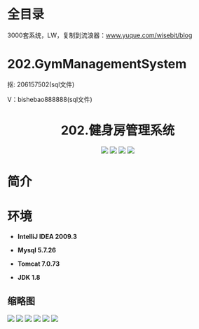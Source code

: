 # 全目录

3000套系统，LW，复制到流浪器：www.yuque.com/wisebit/blog

# 202.GymManagementSystem

<p>抠: 206157502(sql文件)</p>
<p>V：bishebao888888(sql文件)</p>

<p><h1 align="center">202.健身房管理系统</h1></p>


<p align="center">
	<img src="https://img.shields.io/badge/jdk-1.8-orange.svg"/>
    <img src="https://img.shields.io/badge/spring-5.x-lightgrey.svg"/>
    <img src="https://img.shields.io/badge/springMVC-3.x-blue.svg"/>
    <img src="https://img.shields.io/badge/mybatis-5.x-yellow.svg"/>
</p>

# 简介
>
> 

# 环境

- <b>IntelliJ IDEA 2009.3</b>

- <b>Mysql 5.7.26</b>

- <b>Tomcat 7.0.73</b>

- <b>JDK 1.8</b>




## 缩略图

![](https://bitwise.oss-cn-heyuan.aliyuncs.com/2024/9/10/aca9b472-a542-4c9b-a109-dd60aad0d721.png)
![](https://bitwise.oss-cn-heyuan.aliyuncs.com/2024/9/10/2d19b961-2fd8-46e6-b3f7-1fbee4aae09f.png)
![](https://bitwise.oss-cn-heyuan.aliyuncs.com/2024/9/10/714630d1-469b-472d-8603-ec301139fe48.png)
![](https://bitwise.oss-cn-heyuan.aliyuncs.com/2024/9/10/61902d99-7d48-42dd-ae2e-02f2e6614e71.png)
![](https://bitwise.oss-cn-heyuan.aliyuncs.com/2024/9/10/c0a2142c-5ee6-4198-8b15-13f6b3f5cef6.png)
![](https://bitwise.oss-cn-heyuan.aliyuncs.com/2024/9/10/98b6b7df-4e29-4b4c-8287-b36448a8adb7.png)






